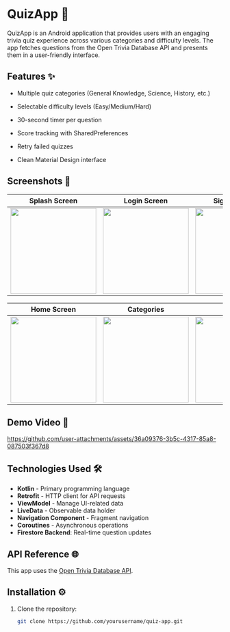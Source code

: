 # QuizApp 🧠

QuizApp is an Android application that provides users with an engaging trivia quiz experience across various categories and difficulty levels. The app fetches questions from the Open Trivia Database API and presents them in a user-friendly interface.

## Features ✨
- Multiple quiz categories (General Knowledge, Science, History, etc.)
- Selectable difficulty levels (Easy/Medium/Hard)
- 30-second timer per question
- Score tracking with SharedPreferences

- Retry failed quizzes
- Clean Material Design interface

## Screenshots 📸
| Splash Screen | Login Screen | SignUp Screen | Forget Password Screen | SignIn With Google |
|---------------|-------------|------------|------|---------|
| <img src="https://github.com/user-attachments/assets/bd351be0-4973-4408-96f9-7cab1d3da4ad" width="200"> | <img src="https://github.com/user-attachments/assets/45c84670-048d-4088-8c6b-8d41e45152fe" width="200"> | <img src="https://github.com/user-attachments/assets/744dada1-44bc-4f5b-8573-1c2f32c0d694" width="200"> | <img src="https://github.com/user-attachments/assets/7acfa892-e265-49fe-b1ab-7e55f8a7933d" width="200"> | <img src="https://github.com/user-attachments/assets/db04f974-5095-4900-bd06-6c07adf0fd30" width="200"> |

| Home Screen | Categories | Quiz | Results | 
|---------------|-------------|------------|------|
|  <img src="https://github.com/user-attachments/assets/45c84670-048d-4088-8c6b-8d41e45152fe" width="200"> | <img src="https://github.com/user-attachments/assets/45c84670-048d-4088-8c6b-8d41e45152fe" width="200"> | <img src="https://github.com/user-attachments/assets/744dada1-44bc-4f5b-8573-1c2f32c0d694" width="200"> | <img src="https://github.com/user-attachments/assets/7b1b0687-afab-4304-9291-004f6a30733b" width="200"> | 

## Demo Video 🎥

https://github.com/user-attachments/assets/36a09376-3b5c-4317-85a8-087503f367d8

## Technologies Used 🛠️
- **Kotlin** - Primary programming language  
- **Retrofit** - HTTP client for API requests  
- **ViewModel** - Manage UI-related data  
- **LiveData** - Observable data holder  
- **Navigation Component** - Fragment navigation  
- **Coroutines** - Asynchronous operations
- **Firestore Backend**: Real-time question updates  

## API Reference 🌐
This app uses the [Open Trivia Database API](https://opentdb.com/api_config.php).

## Installation ⚙️
1. Clone the repository:
   ```bash
   git clone https://github.com/yourusername/quiz-app.git
